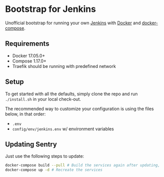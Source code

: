 # Bootstrap for Jenkins

Unofficial bootstrap for running your own [Jenkins](https://sentry.io/) with [Docker](https://www.docker.com/) and [docker-compose](https://docs.docker.com/compose/).

## Requirements

 * Docker 17.05.0+
 * Compose 1.17.0+
 * Traefik should be running with predefined network

## Setup

To get started with all the defaults, simply clone the repo and run `./install.sh` in your local check-out.

The recommended way to customize your configuration is using the files below, in that order:

 * `.env`
 * `config/env/jenkins.env` w/ environment variables

## Updating Sentry

Just use the following steps to update:
```sh
docker-compose build --pull # Build the services again after updating, and make sure we're up to date on patch version
docker-compose up -d # Recreate the services
```